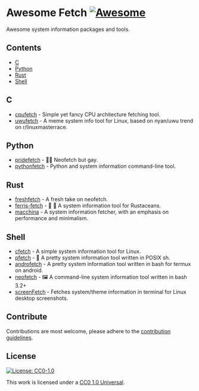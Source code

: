 # Awesome Fetch [![Awesome](https://awesome.re/badge.svg)](https://github.com/beucismis/awesome-fetch)

Awesome system information packages and tools.

## Contents

- [C](#c)
- [Python](#python)
- [Rust](#rust)
- [Shell](#shell)

## C

- [cpufetch](https://github.com/Dr-Noob/cpufetch) - Simple yet fancy CPU architecture fetching tool.
- [uwufetch](https://github.com/TheDarkBug/uwufetch) - A meme system info tool for Linux, based on nyan/uwu trend on r/linuxmasterrace.

## Python

- [pridefetch](https://github.com/charpointer/pridefetch) - :rainbow_flag: Neofetch but gay.
- [pythonfetch](https://github.com/beucismis/pythonfetch) - Python and system information command-line tool.

## Rust

- [freshfetch](https://github.com/K4rakara/freshfetch) - A fresh take on neofetch.
- [ferris-fetch](https://github.com/irevenko/ferris-fetch) - :art: :crab: A system information tool for Rustaceans.
- [macchina](https://github.com/Macchina-CLI/macchina) - A system information fetcher, with an emphasis on performance and minimalism.

## Shell

- [cfetch](https://github.com/clieg/cfetch) - A simple system information tool for Linux.
- [pfetch](https://github.com/dylanaraps/pfetch) - :penguin: A pretty system information tool written in POSIX sh.
- [androfetch](https://github.com/laraib07/androfetch) - A pretty system information tool written in bash for termux on android.
- [neofetch](https://github.com/dylanaraps/neofetch) - :framed_picture: A command-line system information tool written in bash 3.2+
- [screenFetch](https://github.com/KittyKatt/screenFetch) - Fetches system/theme information in terminal for Linux desktop screenshots.

## Contribute

Contributions are most welcome, please adhere to the [contribution guidelines](CONTRIBUTING.md).

## License

[![License: CC0-1.0](https://licensebuttons.net/l/zero/1.0/80x15.png)](http://creativecommons.org/publicdomain/zero/1.0/)

This work is licensed under a [CC0 1.0 Universal](LICENSE).
